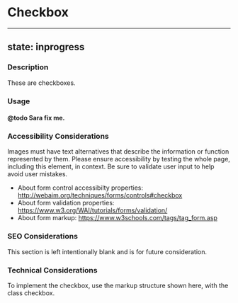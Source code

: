 # Checkbox

---
state: inprogress
---

### Description
These are checkboxes.

### Usage
#### @todo Sara fix me.

### Accessibility Considerations
Images must have text alternatives that describe the information or function represented by them. Please ensure accessibility by testing the whole page, including this element, in context. Be sure to validate user input to help avoid user mistakes.
* About form control accessibilty properties: http://webaim.org/techniques/forms/controls#checkbox
* About form validation properties: https://www.w3.org/WAI/tutorials/forms/validation/
* About form markup: https://www.w3schools.com/tags/tag_form.asp

### SEO Considerations
This section is left intentionally blank and is for future consideration.

### Technical Considerations
To implement the checkbox, use the markup structure shown here, with the class checkbox.
